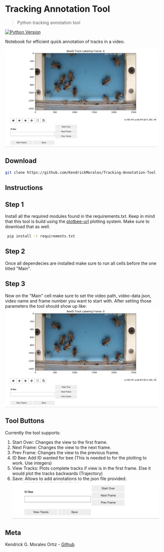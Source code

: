 # Tracking Annotation Tool
> Python tracking annotation tool

[![Python Version][python-image]][python-url]


Notebook for efficient quick annotation of tracks in a video.

![Tool Screenshot][tool-image]

## Download
```sh
git clone https://github.com/KendrickMorales/Tracking-Annotation-Tool
```
## Instructions

## Step 1
Install all the required modules found in the requirements.txt. Keep in mind that this tool is build using the [plotbee-url] plotting system. Make sure to download that as well.
```sh
 pip install -r requirements.txt
 ```

 ## Step 2
Once all dependecies are installed make sure to run all cells before the one titled "Main".

## Step 3
Now on the "Main" cell make sure to set the video path, video-data json, video name and frame number you want to start with. After setting those parameters the tool should show up like:
![Tool Screenshot][tool-image]


## Tool Buttons
Currently the tool supports:
1. Start Over: Changes the view to the first frame.
2. Next Frame: Changes the view to the next frame.
3. Prev Frame: Changes the view to the previous frame.
4. ID Bee: Add ID wanted for bee (This is needed to for the plotting to work. Use integers)
5. View Tracks: Plots complete tracks if view is in the first frame. Else it would plot the tracks backwards (Trajectory)
6. Save: Allows to add annotations to the json file provided.
![Buttons Screenshot][buttons-image]




## Meta
Kendrick G. Morales Ortiz - [Github](https://github.com/KendrickMorales)


<!-- Markdown link & img dfn's -->
[python-url]: https://www.python.org/downloads/
[python-image]: https://upload.wikimedia.org/wikipedia/commons/a/a5/Blue_Python_3.8_Shield_Badge.svg
[tool-image]: docs/tracking_tool.png
[buttons-image]: docs/buttons.png
[bookera-url]: https://github.com/Bookera-App
[plotbee-url]: https://github.com/jachansantiago/plotbee

